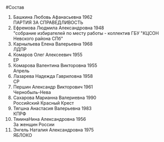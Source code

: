 #Состав
1. Башкина Любовь Афанасьевна 1962   
    ПАРТИЯ ЗА СПРАВЕДЛИВОСТЬ
2. Ефремова Людмила Александровна 1948   
    "собрание избирателей по месту работы - коллектив ГБУ "КЦСОН Невского района СПб"
3. Карныльева Елена Валерьевна 1968   
    ЛДПР
4. Комаров Олег Алексеевич 1955   
    ЕР
5. Комарова Валентина Викторовна 1955   
    Апрель
6. Лазарева Надежда Гавриловна 1958   
    СР
7. Першин Александр Викторович 1961   
    Чернобыль-Нева
8. Сахарова Марианна Валериевна 1990   
    Российский Красный Крест
9. Тягшна Анастасия Валерьевна 1983   
    КПРФ
10. ТяиинаНина Александровна 1956   
    За женщин России
11. Энгель Наталия Александровна 1975   
    ЯБЛОКО
